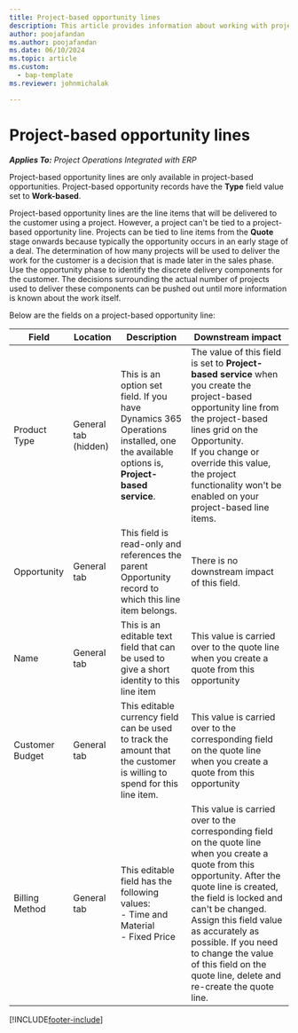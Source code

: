 ```yaml
---
title: Project-based opportunity lines
description: This article provides information about working with project-based opportunity lines.
author: poojafandan
ms.author: poojafandan
ms.date: 06/10/2024
ms.topic: article
ms.custom: 
  - bap-template
ms.reviewer: johnmichalak

---
```


# Project-based opportunity lines

_**Applies To:** Project Operations Integrated with ERP_


Project-based opportunity lines are only available in project-based opportunities. Project-based opportunity records have the **Type** field value set to **Work-based**.

Project-based opportunity lines are the line items that will be delivered to the customer using a project. However, a project can't be tied to a project-based opportunity line. Projects can be tied to line items from the **Quote** stage onwards because typically the opportunity occurs in an early stage of a deal. The determination of how many projects will be used to deliver the work for the customer is a decision that is made later in the sales phase. Use the opportunity phase to identify the discrete delivery components for the customer. The decisions surrounding the actual number of projects used to deliver these components can be pushed out until more information is known about the work itself.

Below are the fields on a project-based opportunity line:

| **Field** | **Location** | **Description** | **Downstream impact** |
| --- | --- | --- | --- |
| Product Type | General tab (hidden) | This is an option set field. If you have Dynamics 365 Operations installed, one the available options is, **Project-based service**.  | The value of this field is set to **Project-based service** when you create the project-based opportunity line from the project-based lines grid on the Opportunity. <br> If you change or override this value, the project functionality won't be enabled on your project-based line items. |
| Opportunity | General tab | This field is read-only and references the parent Opportunity record to which this line item belongs. | There is no downstream impact of this field. |
| Name | General tab | This is an editable text field that can be used to give a short identity to this line item | This value is carried over to the quote line when you create a quote from this opportunity |
| Customer Budget | General tab | This editable currency field can be used to track the amount that the customer is willing to spend for this line item. | This value is carried over to the corresponding field on the quote line when you create a quote from this opportunity |
| Billing Method | General tab | This editable field has the following values:</br>- Time and Material</br>- Fixed Price | This value is carried over to the corresponding field on the quote line when you create a quote from this opportunity. After the quote line is created, the field is locked and can't be changed. Assign this field value as accurately as possible. If you need to change the value of this field on the quote line, delete and re-create the quote line. |


[!INCLUDE[footer-include](../includes/footer-banner.md)]
